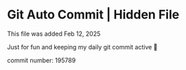 # Git Auto Commit | Hidden File

This file was added Feb 12, 2025

Just for fun and keeping my daily git commit active 🤪

commit number: 195789
